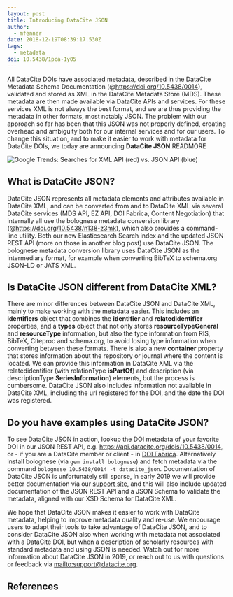 ```yaml
---
layout: post
title: Introducing DataCite JSON
author:
  - mfenner
date: 2018-12-19T08:39:17.530Z
tags:
  - metadata
doi: 10.5438/1pca-1y05
---
```

All DataCite DOIs have associated metadata, described in the DataCite Metadata Schema Documentation (@https://doi.org/10.5438/0014), validated and stored as XML in the DataCite Metadata Store (MDS). These metadata are then made available via DataCite APIs and services. For these services XML is not always the best format, and we are thus providing the metadata in other formats, most notably JSON. The problem with our approach so far has been that this JSON was not properly defined, creating overhead and ambiguity both for our internal services and for our users. To change this situation, and to make it easier to work with metadata for DataCite DOIs, we today are announcing **DataCite JSON**.READMORE

![Google Trends: Searches for XML API (red) vs. JSON API (blue)](/images/uploads/bildschirmfoto-2018-12-19-um-15.36.18.png)

## What is DataCite JSON?

DataCite JSON represents all metadata elements and attributes available in DataCite XML, and can be converted from and to DataCite XML via several DataCite services (MDS API, EZ API, DOI Fabrica, Content Negotiation) that internally all use the bolognese metadata conversion library (@https://doi.org/10.5438/n138-z3mk), which also provides a command-line utility. Both our new Elasticsearch Search index and the updated JSON REST API (more on those in another blog post) use DataCite JSON. The bolognese metadata conversion library uses DataCite JSON as the intermediary format, for example when converting BibTeX to schema.org JSON-LD or JATS XML.

## Is DataCite JSON different from DataCite XML?

There are minor differences between DataCite JSON and DataCite XML, mainly to make working with the metadata easier. This includes an **identifiers** object that combines the **identifier** and **relatedidentifier** properties, and a **types** object that not only stores **resourceTypeGeneral** and **resourceType** information, but also the type information from RIS, BibTeX, Citeproc and schema.org, to avoid losing type information when converting between these formats. There is also a new **container** property that stores information about the repository or journal where the content is located. We can provide this information in DataCite XML via the relatedidentifier (with relationType **isPartOf**) and description (via descriptionType **SeriesInformation**) elements, but the process is cumbersome. DataCite JSON also includes information not available in DataCite XML, including the url registered for the DOI, and the date the DOI was registered.

## Do you have examples using DataCite JSON?

To see DataCite JSON in action, lookup the DOI metadata of your favorite DOI in our JSON REST API, e.g. <https://api.datacite.org/dois/10.5438/0014>, or - if you are a DataCite member or client - in [DOI Fabrica](https://doi.datacite.org). Alternatively install bolognese (via `gem install bolognese`) and fetch metadata via the command `bolognese 10.5438/0014 -t datacite_json`. Documentation of DataCite JSON is unfortunately still sparse, in early 2019 we will provide better documentation via our [support site](https://support.datacite.org), and this will also include updated documentation of the JSON REST API and a JSON Schema to validate the metadata, aligned with our XSD Schema for DataCite XML. 

We hope that DataCite JSON makes it easier to work with DataCite metadata, helping to improve metadata quality and re-use. We encourage users to adapt their tools to take advantage of DataCite JSON, and to consider DataCite JSON also when working with metadata not associated with a DataCite DOI, but when a description of scholarly resources with standard metadata and using JSON is needed. Watch out for more information about DataCite JSON in 2019, or reach out to us with questions or feedback via <mailto:support@datacite.org>.

## References
